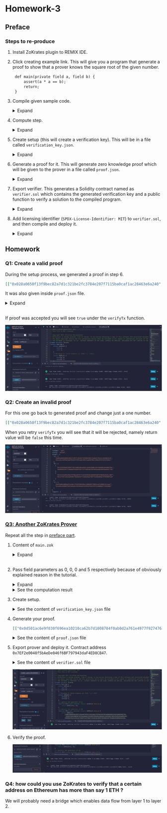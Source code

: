 # Homework-3
## Preface
### Steps to re-produce
1. Install ZoKrates plugin to REMIX IDE.
2. Click creating example link. This will give you a program that generate a proof to show that a prover knows the square root of the given number.
   ```cairo
    def main(private field a, field b) {
        assert(a * a == b);
        return;
    }
   ```
3. Compile given sample code.
    <details close>
    <summary>Expand</summary>
    <img src="../media/images/hw3-ZoKrates-successful-compile.png" alt="Image of Successful Compile">
    </details>
4. Compute step.
    <details close>
    <summary>Expand</summary>
    <img src="../media/images/hw3-ZoKrates-successful-compute.png" alt="Image of Successful Compute">
    </details>

5. Create setup (this will create a verification key). This will be in a file called `verification_key.json`.
    <details close>
    <summary>Expand</summary>
    Image of successful setup <br>
    <img src="../media/images/hw3-ZoKrates-successful-setup.png" alt="Image of Successful Setup">
    </details>

6. Generate a proof for it. This will generate zero knowledge proof which will be given to the prover in a file called `proof.json`.
    <details close>
    <summary>Expand</summary>
    Image of successful Proof Generation <br>
    <img src="../media/images/hw3-ZoKrates-successful-proof-gen.png" alt="Image of Successful Proof Generation">
    </details>

7. Export verifier. This generates a Solidity contract named as `verifier.sol` which contains the generated verification key and a public function to verify a solution to the compiled program.
    <details close>
    <summary>Expand</summary>
    Image of successful Verifier Export <br>
    <img src="../media/images/hw3-ZoKrates-successful-export-ver.png" alt="Image of Successful Verifier Export">
    </details>

8. Add licensing identifier (`SPDX-License-Identifier: MIT`) to `verifier.sol`, and then compile and deploy it.
    <details close>
    <summary>Expand</summary>
    Image of successful Contract Compilation <br>
    <img src="../media/images/hw3-ZoKrates-successful-contract-compile.png" alt="Image of Successful Contract Compilation"> <br>
    Image of successful Contract Deployment <br>
    <img src="../media/images/hw3-ZoKrates-successful-contract-deploy.png" alt="Image of Successful Contract Deployment">
    </details>

## Homework
### Q1: Create a valid proof
During the setup process, we generated a proof in step 6.

```json
[["0x028a0650f13f9bec82a7d1c321be2fc3784e207f7115ba0caf1ac28463e6a240","0x28c88c98e6f3c9b1dc0e2edb39573d9a0d42ef5aadffedcada4ffe0dfb89249c"],[["0x088945e754dec4bffc5b28063aefa6922d183f76859573784c3b8ed51f03c07f","0x1b06a16b7fd0c74739b154dce3d7fe04a4689b5e1ea67a455379b5f4b0ccdfcb"],["0x09e1a0884bef47024539e40f01f9bc621366f814bf3d7c581d13d48e726fcbce","0x1fcaee6720f5bb85ad47086cdb0f0e389b012fb464c1f7376595ca3b6a444a47"]],["0x03e1863d6163e44654b5407301ce66b6848bb14d93729eeb8601924ef2163cb7","0x1890c8f1e5c38f8ec77801d84c253f483df1ca15e964a318da39efca45d787a6"]],["0x0000000000000000000000000000000000000000000000000000000000000019"]
```

It was also given inside `proof.json` file.
<details close>
<summary>Expand</summary>

```json
{
  "scheme": "g16",
  "curve": "bn128",
  "proof": {
    "a": [
      "0x028a0650f13f9bec82a7d1c321be2fc3784e207f7115ba0caf1ac28463e6a240",
      "0x28c88c98e6f3c9b1dc0e2edb39573d9a0d42ef5aadffedcada4ffe0dfb89249c"
    ],
    "b": [
      [
        "0x088945e754dec4bffc5b28063aefa6922d183f76859573784c3b8ed51f03c07f",
        "0x1b06a16b7fd0c74739b154dce3d7fe04a4689b5e1ea67a455379b5f4b0ccdfcb"
      ],
      [
        "0x09e1a0884bef47024539e40f01f9bc621366f814bf3d7c581d13d48e726fcbce",
        "0x1fcaee6720f5bb85ad47086cdb0f0e389b012fb464c1f7376595ca3b6a444a47"
      ]
    ],
    "c": [
      "0x03e1863d6163e44654b5407301ce66b6848bb14d93729eeb8601924ef2163cb7",
      "0x1890c8f1e5c38f8ec77801d84c253f483df1ca15e964a318da39efca45d787a6"
    ]
  },
  "inputs": [
    "0x0000000000000000000000000000000000000000000000000000000000000019"
  ]
}
```
</details> <br>

If proof was accepted you will see `true` under the `verifyTx` function.

![](../media/images/hw3-ZoKrates-successful-proof-accepted.png)

### Q2: Create an invalid proof
For this one go back to generated proof and change just a one number.
```json
[["0x028a0650f13f9bec82a7d1c321be2fc3784e207f7115ba0caf1ac28463e6a240","0x28c88c98e6f3c9b1dc0e2edb39573d9a0d42ef5aadffedcada4ffe0dfb89249c"],[["0x088945e754dec4bffc5b28063aefa6922d183f76859573784c3b8ed51f03c07f","0x1b06a16b7fd0c74739b154dce3d7fe04a4689b5e1ea67a455379b5f4b0ccdfcb"],["0x09e1a0884bef47024539e40f01f9bc621366f814bf3d7c581d13d48e726fcbce","0x1fcaee6720f5bb85ad47086cdb0f0e389b012fb464c1f7376595ca3b6a444a47"]],["0x03e1863d6163e44654b5407301ce66b6848bb14d93729eeb8601924ef2163cb7","0x1890c8f1e5c38f8ec77801d84c253f483df1ca15e964a318da39efca45d787a6"]],["0x0000000000000000000000000000000000000000000000000000000000000018"]
```

When you retry `verifyTx` you will see that it will be rejected, namely return value will be `false` this time.

![](../media/images/hw3-ZoKrates-successful-proof-rejected.png)

### [Q3: Another ZoKrates Prover](https://zokrates.github.io/examples/sha256example.html)
Repeat all the step in [preface part](#preface).

1. Content of `main.zok`
    <details close>
    <summary>Expand</summary>

    ```cairo
    import "hashes/sha256/512bitPacked" as sha256packed;

    def main(private field a, private field b, private field c, private field d) -> field[2] {
        field[2] h = sha256packed([a, b, c, d]);
        return h;
    }
    ```

    </details> <br>

2. Pass field parameters as 0, 0, 0 and 5 respectively because of obviously explained reason in the tutorial.
    <details close>
    <summary>Expand</summary>

    ![](../media/images/hw3-another-ZoKrates-successful-proof-generated.png)

    </details>

    <details close>
    <summary>See the computation result</summary>

    ```json
    [
        "263561599766550617289250058199814760685",
        "65303172752238645975888084098459749904"
    ]
    ```

    </details>

3. Create setup.

    <details close>
    <summary>See the content of <code>verification_key.json</code> file</summary>

    ```json
    {
    "scheme": "g16",
    "curve": "bn128",
    "alpha": [
        "0x2c4903472c561c1c75803a1949bdd40caf4b6de5e42b60c3185bf3598874edda",
        "0x04642c8f9693c5410bad3c6d12211e1d2f6f80cd18158209faa59288b2d2557d"
    ],
    "beta": [
        [
        "0x021ac4bfb863a4f52e54bbc8baebb7ef0cb5d69a2bc0868ee5bb7771257ceab2",
        "0x2908534feb3d6942c69381466fc3081400f3ebd2ec372ab8335c919e0a371ca7"
        ],
        [
        "0x1f29cd241ad7f4e83cdec29006ea6fab1e1a352d015089e61ed29786987a5e1a",
        "0x12fc12a099c3394080b2032eb9333aa5fa89288843417ff5557903d1f46c95fe"
        ]
    ],
    "gamma": [
        [
        "0x1e51ca5038a2d260c515229e9befaaade06d6c2024468cd802f55c97ac2811ad",
        "0x1cf775bda9bdef3dd34b545ac32cd063e21c75c0a0ed09a6482af169b27183af"
        ],
        [
        "0x1ca1016f78c72f93cad2746964dd425ca29e94fe2ba73251bc11ab343c6acb3b",
        "0x15a12be5235a6997c126c1e825ddb1fba7341479086e565aa322f39792d89ac5"
        ]
    ],
    "delta": [
        [
        "0x2068e5b4346efa766178511485c39c5e423fd3d834b0a57f73ac9e01d1e51863",
        "0x2e8091a1bdc8216fe109aa9808b97f3f4fcfab0b5bee34d35712035aba378e3d"
        ],
        [
        "0x01be54772e3e4b30844fe251766e9b77eba6d580ccd5a13c79b2fb30c1520759",
        "0x1f2990165413a74843b85655fdd92a09fc9c2cb6e2793dd20968575ce1969196"
        ]
    ],
    "gamma_abc": [
        [
        "0x2cf503c99d5db1b4a8650c2784b223c1c7176f227c382d313818a985ea4d2438",
        "0x2bbf5d251b996c34a40d79be2c62fd55545aa6f9407250a386914307708c87f9"
        ],
        [
        "0x1dc15797a4f570533f829c448003d468e1a679ff2eb34a2a2b30e3f6dfc87473",
        "0x08224fbb7d1dfca680671eab5544ca1ab82ba0933bb0df9929bab3bc0f173f01"
        ],
        [
        "0x039f64b348f1a1bd42ac145b5611ff533f76e5897e5c1c170989d78fc97be682",
        "0x03774ba9ec942d48604b76fce588d06203d928d5d0a493dd07dcd741339559c4"
        ]
    ]
    }
    ```

    </details>

4. Generate your proof.

    ```json
    [["0x0d501ac6e9f030f696ea10210ca62b7d1008704f0ab0d2a761e4977f92747644","0x087921099034170ed28cce65f704d51b95a0e219527ef4ba7825e73d7e5d093e"],[["0x13328f17fefc93367258d263221b0254f4d802830c609ab500a615c683069e2f","0x15542c04d6ed2799640110816e137834f7bce992ec3d827d06245f964022245e"],["0x27588772de0193e809e42cd7fba8cb991e1a5145b4ca73c5946f601036422c9c","0x278ab5b0be11e17717f8b2e88a828d76ab4f2feca5e6f1a8460cde43b231ad1c"]],["0x0d6a0d0aad0dd631b59381217ff2b5c856fcc786791ef75a5b0dc869f1d2de3c","0x0f0ade1b0f51fff850a18f1aa73f2e99878eefac04172fe3c30debadee04e0a7"]],["0x00000000000000000000000000000000c6481e22c5ff4164af680b8cfaa5e8ed","0x000000000000000000000000000000003120eeff89c4f307c4a6faaae059ce10"]
    ```

    <details close>
    <summary>See the content of <code>proof.json</code> file</summary>

    ```json
    {
    "scheme": "g16",
    "curve": "bn128",
    "proof": {
        "a": [
        "0x0d501ac6e9f030f696ea10210ca62b7d1008704f0ab0d2a761e4977f92747644",
        "0x087921099034170ed28cce65f704d51b95a0e219527ef4ba7825e73d7e5d093e"
        ],
        "b": [
        [
            "0x13328f17fefc93367258d263221b0254f4d802830c609ab500a615c683069e2f",
            "0x15542c04d6ed2799640110816e137834f7bce992ec3d827d06245f964022245e"
        ],
        [
            "0x27588772de0193e809e42cd7fba8cb991e1a5145b4ca73c5946f601036422c9c",
            "0x278ab5b0be11e17717f8b2e88a828d76ab4f2feca5e6f1a8460cde43b231ad1c"
        ]
        ],
        "c": [
        "0x0d6a0d0aad0dd631b59381217ff2b5c856fcc786791ef75a5b0dc869f1d2de3c",
        "0x0f0ade1b0f51fff850a18f1aa73f2e99878eefac04172fe3c30debadee04e0a7"
        ]
    },
    "inputs": [
        "0x00000000000000000000000000000000c6481e22c5ff4164af680b8cfaa5e8ed",
        "0x000000000000000000000000000000003120eeff89c4f307c4a6faaae059ce10"
    ]
    }
    ```

    </details>

5. Export prover and deploy it. Contract address `0x7EF2e0048f5bAeDe046f6BF797943daF4ED8CB47`.

    <details close>
    <summary>See the content of <code>verifier.sol</code> file</summary>

    ```Solidity
    // SPDX-License-Identifier: MIT
    // This file is MIT Licensed.
    //
    // Copyright 2017 Christian Reitwiessner
    // Permission is hereby granted, free of charge, to any person obtaining a copy of this software and associated documentation files (the "Software"), to deal in the Software without restriction, including without limitation the rights to use, copy, modify, merge, publish, distribute, sublicense, and/or sell copies of the Software, and to permit persons to whom the Software is furnished to do so, subject to the following conditions:
    // The above copyright notice and this permission notice shall be included in all copies or substantial portions of the Software.
    // THE SOFTWARE IS PROVIDED "AS IS", WITHOUT WARRANTY OF ANY KIND, EXPRESS OR IMPLIED, INCLUDING BUT NOT LIMITED TO THE WARRANTIES OF MERCHANTABILITY, FITNESS FOR A PARTICULAR PURPOSE AND NONINFRINGEMENT. IN NO EVENT SHALL THE AUTHORS OR COPYRIGHT HOLDERS BE LIABLE FOR ANY CLAIM, DAMAGES OR OTHER LIABILITY, WHETHER IN AN ACTION OF CONTRACT, TORT OR OTHERWISE, ARISING FROM, OUT OF OR IN CONNECTION WITH THE SOFTWARE OR THE USE OR OTHER DEALINGS IN THE SOFTWARE.
    pragma solidity ^0.8.0;
    library Pairing {
        struct G1Point {
            uint X;
            uint Y;
        }
        // Encoding of field elements is: X[0] * z + X[1]
        struct G2Point {
            uint[2] X;
            uint[2] Y;
        }
        /// @return the generator of G1
        function P1() pure internal returns (G1Point memory) {
            return G1Point(1, 2);
        }
        /// @return the generator of G2
        function P2() pure internal returns (G2Point memory) {
            return G2Point(
                [10857046999023057135944570762232829481370756359578518086990519993285655852781,
                11559732032986387107991004021392285783925812861821192530917403151452391805634],
                [8495653923123431417604973247489272438418190587263600148770280649306958101930,
                4082367875863433681332203403145435568316851327593401208105741076214120093531]
            );
        }
        /// @return the negation of p, i.e. p.addition(p.negate()) should be zero.
        function negate(G1Point memory p) pure internal returns (G1Point memory) {
            // The prime q in the base field F_q for G1
            uint q = 21888242871839275222246405745257275088696311157297823662689037894645226208583;
            if (p.X == 0 && p.Y == 0)
                return G1Point(0, 0);
            return G1Point(p.X, q - (p.Y % q));
        }
        /// @return r the sum of two points of G1
        function addition(G1Point memory p1, G1Point memory p2) internal view returns (G1Point memory r) {
            uint[4] memory input;
            input[0] = p1.X;
            input[1] = p1.Y;
            input[2] = p2.X;
            input[3] = p2.Y;
            bool success;
            assembly {
                success := staticcall(sub(gas(), 2000), 6, input, 0xc0, r, 0x60)
                // Use "invalid" to make gas estimation work
                switch success case 0 { invalid() }
            }
            require(success);
        }


        /// @return r the product of a point on G1 and a scalar, i.e.
        /// p == p.scalar_mul(1) and p.addition(p) == p.scalar_mul(2) for all points p.
        function scalar_mul(G1Point memory p, uint s) internal view returns (G1Point memory r) {
            uint[3] memory input;
            input[0] = p.X;
            input[1] = p.Y;
            input[2] = s;
            bool success;
            assembly {
                success := staticcall(sub(gas(), 2000), 7, input, 0x80, r, 0x60)
                // Use "invalid" to make gas estimation work
                switch success case 0 { invalid() }
            }
            require (success);
        }
        /// @return the result of computing the pairing check
        /// e(p1[0], p2[0]) *  .... * e(p1[n], p2[n]) == 1
        /// For example pairing([P1(), P1().negate()], [P2(), P2()]) should
        /// return true.
        function pairing(G1Point[] memory p1, G2Point[] memory p2) internal view returns (bool) {
            require(p1.length == p2.length);
            uint elements = p1.length;
            uint inputSize = elements * 6;
            uint[] memory input = new uint[](inputSize);
            for (uint i = 0; i < elements; i++)
            {
                input[i * 6 + 0] = p1[i].X;
                input[i * 6 + 1] = p1[i].Y;
                input[i * 6 + 2] = p2[i].X[1];
                input[i * 6 + 3] = p2[i].X[0];
                input[i * 6 + 4] = p2[i].Y[1];
                input[i * 6 + 5] = p2[i].Y[0];
            }
            uint[1] memory out;
            bool success;
            assembly {
                success := staticcall(sub(gas(), 2000), 8, add(input, 0x20), mul(inputSize, 0x20), out, 0x20)
                // Use "invalid" to make gas estimation work
                switch success case 0 { invalid() }
            }
            require(success);
            return out[0] != 0;
        }
        /// Convenience method for a pairing check for two pairs.
        function pairingProd2(G1Point memory a1, G2Point memory a2, G1Point memory b1, G2Point memory b2) internal view returns (bool) {
            G1Point[] memory p1 = new G1Point[](2);
            G2Point[] memory p2 = new G2Point[](2);
            p1[0] = a1;
            p1[1] = b1;
            p2[0] = a2;
            p2[1] = b2;
            return pairing(p1, p2);
        }
        /// Convenience method for a pairing check for three pairs.
        function pairingProd3(
                G1Point memory a1, G2Point memory a2,
                G1Point memory b1, G2Point memory b2,
                G1Point memory c1, G2Point memory c2
        ) internal view returns (bool) {
            G1Point[] memory p1 = new G1Point[](3);
            G2Point[] memory p2 = new G2Point[](3);
            p1[0] = a1;
            p1[1] = b1;
            p1[2] = c1;
            p2[0] = a2;
            p2[1] = b2;
            p2[2] = c2;
            return pairing(p1, p2);
        }
        /// Convenience method for a pairing check for four pairs.
        function pairingProd4(
                G1Point memory a1, G2Point memory a2,
                G1Point memory b1, G2Point memory b2,
                G1Point memory c1, G2Point memory c2,
                G1Point memory d1, G2Point memory d2
        ) internal view returns (bool) {
            G1Point[] memory p1 = new G1Point[](4);
            G2Point[] memory p2 = new G2Point[](4);
            p1[0] = a1;
            p1[1] = b1;
            p1[2] = c1;
            p1[3] = d1;
            p2[0] = a2;
            p2[1] = b2;
            p2[2] = c2;
            p2[3] = d2;
            return pairing(p1, p2);
        }
    }

    contract Verifier {
        using Pairing for *;
        struct VerifyingKey {
            Pairing.G1Point alpha;
            Pairing.G2Point beta;
            Pairing.G2Point gamma;
            Pairing.G2Point delta;
            Pairing.G1Point[] gamma_abc;
        }
        struct Proof {
            Pairing.G1Point a;
            Pairing.G2Point b;
            Pairing.G1Point c;
        }
        function verifyingKey() pure internal returns (VerifyingKey memory vk) {
            vk.alpha = Pairing.G1Point(uint256(0x2c4903472c561c1c75803a1949bdd40caf4b6de5e42b60c3185bf3598874edda), uint256(0x04642c8f9693c5410bad3c6d12211e1d2f6f80cd18158209faa59288b2d2557d));
            vk.beta = Pairing.G2Point([uint256(0x021ac4bfb863a4f52e54bbc8baebb7ef0cb5d69a2bc0868ee5bb7771257ceab2), uint256(0x2908534feb3d6942c69381466fc3081400f3ebd2ec372ab8335c919e0a371ca7)], [uint256(0x1f29cd241ad7f4e83cdec29006ea6fab1e1a352d015089e61ed29786987a5e1a), uint256(0x12fc12a099c3394080b2032eb9333aa5fa89288843417ff5557903d1f46c95fe)]);
            vk.gamma = Pairing.G2Point([uint256(0x1e51ca5038a2d260c515229e9befaaade06d6c2024468cd802f55c97ac2811ad), uint256(0x1cf775bda9bdef3dd34b545ac32cd063e21c75c0a0ed09a6482af169b27183af)], [uint256(0x1ca1016f78c72f93cad2746964dd425ca29e94fe2ba73251bc11ab343c6acb3b), uint256(0x15a12be5235a6997c126c1e825ddb1fba7341479086e565aa322f39792d89ac5)]);
            vk.delta = Pairing.G2Point([uint256(0x2068e5b4346efa766178511485c39c5e423fd3d834b0a57f73ac9e01d1e51863), uint256(0x2e8091a1bdc8216fe109aa9808b97f3f4fcfab0b5bee34d35712035aba378e3d)], [uint256(0x01be54772e3e4b30844fe251766e9b77eba6d580ccd5a13c79b2fb30c1520759), uint256(0x1f2990165413a74843b85655fdd92a09fc9c2cb6e2793dd20968575ce1969196)]);
            vk.gamma_abc = new Pairing.G1Point[](3);
            vk.gamma_abc[0] = Pairing.G1Point(uint256(0x2cf503c99d5db1b4a8650c2784b223c1c7176f227c382d313818a985ea4d2438), uint256(0x2bbf5d251b996c34a40d79be2c62fd55545aa6f9407250a386914307708c87f9));
            vk.gamma_abc[1] = Pairing.G1Point(uint256(0x1dc15797a4f570533f829c448003d468e1a679ff2eb34a2a2b30e3f6dfc87473), uint256(0x08224fbb7d1dfca680671eab5544ca1ab82ba0933bb0df9929bab3bc0f173f01));
            vk.gamma_abc[2] = Pairing.G1Point(uint256(0x039f64b348f1a1bd42ac145b5611ff533f76e5897e5c1c170989d78fc97be682), uint256(0x03774ba9ec942d48604b76fce588d06203d928d5d0a493dd07dcd741339559c4));
        }
        function verify(uint[] memory input, Proof memory proof) internal view returns (uint) {
            uint256 snark_scalar_field = 21888242871839275222246405745257275088548364400416034343698204186575808495617;
            VerifyingKey memory vk = verifyingKey();
            require(input.length + 1 == vk.gamma_abc.length);
            // Compute the linear combination vk_x
            Pairing.G1Point memory vk_x = Pairing.G1Point(0, 0);
            for (uint i = 0; i < input.length; i++) {
                require(input[i] < snark_scalar_field);
                vk_x = Pairing.addition(vk_x, Pairing.scalar_mul(vk.gamma_abc[i + 1], input[i]));
            }
            vk_x = Pairing.addition(vk_x, vk.gamma_abc[0]);
            if(!Pairing.pairingProd4(
                proof.a, proof.b,
                Pairing.negate(vk_x), vk.gamma,
                Pairing.negate(proof.c), vk.delta,
                Pairing.negate(vk.alpha), vk.beta)) return 1;
            return 0;
        }
        function verifyTx(
                Proof memory proof, uint[2] memory input
            ) public view returns (bool r) {
            uint[] memory inputValues = new uint[](2);

            for(uint i = 0; i < input.length; i++){
                inputValues[i] = input[i];
            }
            if (verify(inputValues, proof) == 0) {
                return true;
            } else {
                return false;
            }
        }
    }

    ```

    </details>

    ![](../media/images/hw3-another-ZoKrates-successful-contract-deploy.png)

6. Verify the proof.

    ![](../media/images/hw3-another-ZoKrates-successful-proof-accepted.png)

### Q4: how could you use ZoKrates to verify that a certain address on Ethereum has more than say 1 ETH ?

We will probably need a bridge which enables data flow from layer 1 to layer 2.
